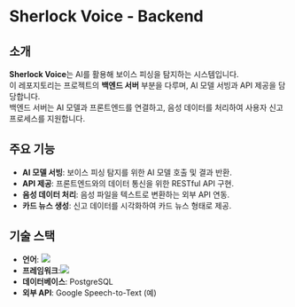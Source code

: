 # Sherlock Voice - Backend

## 소개
**Sherlock Voice**는 AI를 활용해 보이스 피싱을 탐지하는 시스템입니다.  
이 레포지토리는 프로젝트의 **백엔드 서버** 부분을 다루며, AI 모델 서빙과 API 제공을 담당합니다.  
백엔드 서버는 AI 모델과 프론트엔드를 연결하고, 음성 데이터를 처리하여 사용자 신고 프로세스를 지원합니다.

## 주요 기능
- **AI 모델 서빙**: 보이스 피싱 탐지를 위한 AI 모델 호출 및 결과 반환.
- **API 제공**: 프론트엔드와의 데이터 통신을 위한 RESTful API 구현.
- **음성 데이터 처리**: 음성 파일을 텍스트로 변환하는 외부 API 연동.
- **카드 뉴스 생성**: 신고 데이터를 시각화하여 카드 뉴스 형태로 제공.

## 기술 스택
- **언어**: <img src="https://img.shields.io/badge/python-3776AB?style=for-the-badge&logo=python&logoColor=white">
- **프레임워크**:<img src="https://img.shields.io/badge/FastAPI-009688?style=for-the-badge&logo=FastAPI&logoColor=white">
- **데이터베이스**: PostgreSQL
- **외부 API**: Google Speech-to-Text (예)

